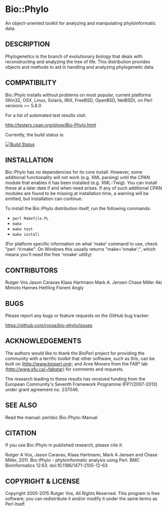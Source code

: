 Bio::Phylo
==========

An object-oriented toolkit for analyzing and manipulating phyloinformatic data. 

DESCRIPTION
-----------
Phylogenetics is the branch of evolutionary biology that deals with reconstructing and 
analyzing the tree of life. This distribution provides objects and methods to aid in 
handling and analyzing phylogenetic data.

COMPATIBILITY
-------------
Bio::Phylo installs without problems on most popular, current platforms (Win32, OSX, 
Linux, Solaris, IRIX, FreeBSD, OpenBSD, NetBSD), on Perl versions >= 5.8.0

For a list of automated test results visit:

http://testers.cpan.org/show/Bio-Phylo.html

Currently, the build status is:

[![Build Status](https://travis-ci.org/rvosa/bio-phylo.svg?branch=master)](https://travis-ci.org/rvosa/bio-phylo)

INSTALLATION
------------
Bio::Phylo has no dependencies for its core install. However, some additional 
functionality will not work (e.g. XML parsing) until the CPAN module that enables it has 
been installed (e.g. XML::Twig). You can install these at a later date if and when need 
arises. If any of such additional CPAN modules are found to be missing at installation 
time, a warning will be emitted, but installation can continue.

To install the Bio::Phylo distribution itself, run the
following commands: 

* `perl Makefile.PL`
* `make`
* `make test`
* `make install`
 
(For platform specific information on what 'make' command to use, check "perl -V:make". 
On Windows this usually returns "make='nmake';", which means you'll need the free 'nmake' 
utility)

CONTRIBUTORS
------------
Rutger Vos
Jason Caravas
Klaas Hartmann
Mark A. Jensen
Chase Miller
Aki Mimoto
Hannes Hettling
Florent Angly

BUGS
----
Please report any bugs or feature requests on the GitHub bug tracker:

https://github.com/rvosa/bio-phylo/issues
 
ACKNOWLEDGEMENTS
----------------
The authors would like to thank the BioPerl project for providing the community
with a terrific toolkit that other software, such as this, can be built on
(http://www.bioperl.org); and Arne Mooers from the FAB* lab (http://www.sfu.ca/~fabstar) 
for comments and requests.

The research leading to these results has received funding from the European
Community's Seventh Framework Programme (FP7/2007-2013) under grant agreement
no. 237046.

SEE ALSO
--------
Read the manual: perldoc Bio::Phylo::Manual

CITATION
--------
If you use Bio::Phylo in published research, please cite it:

Rutger A Vos, Jason Caravas, Klaas Hartmann, Mark A Jensen
and Chase Miller, 2011. Bio::Phylo - phyloinformatic analysis using Perl.
BMC Bioinformatics 12:63.
doi:10.1186/1471-2105-12-63

COPYRIGHT & LICENSE
-------------------
Copyright 2005-2015 Rutger Vos, All Rights Reserved. This program is free software; 
you can redistribute it and/or modify it under the same terms as Perl itself.

